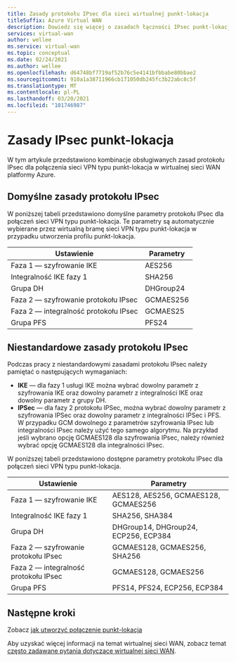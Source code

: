 ```yaml
---
title: Zasady protokołu IPsec dla sieci wirtualnej punkt-lokacja
titleSuffix: Azure Virtual WAN
description: Dowiedz się więcej o zasadach łączności IPsec punkt-lokacja usługi Azure Virtual Machines.
services: virtual-wan
author: wellee
ms.service: virtual-wan
ms.topic: conceptual
ms.date: 02/24/2021
ms.author: wellee
ms.openlocfilehash: d64748bf7719af52b76c5e4141bfbbabe80bbae2
ms.sourcegitcommit: 910a1a38711966cb171050db245fc3b22abc8c5f
ms.translationtype: MT
ms.contentlocale: pl-PL
ms.lasthandoff: 03/20/2021
ms.locfileid: "101746987"
---
```

# <a name="point-to-site-ipsec-policies"></a>Zasady IPsec punkt-lokacja

W tym artykule przedstawiono kombinacje obsługiwanych zasad protokołu IPsec dla połączenia sieci VPN typu punkt-lokacja w wirtualnej sieci WAN platformy Azure.

## <a name="default-ipsec-policies"></a>Domyślne zasady protokołu IPsec

W poniższej tabeli przedstawiono domyślne parametry protokołu IPsec dla połączeń sieci VPN typu punkt-lokacja. Te parametry są automatycznie wybierane przez wirtualną bramę sieci VPN typu punkt-lokacja w przypadku utworzenia profilu punkt-lokacja.

| Ustawienie | Parametry |
|--- |--- |
| Faza 1 — szyfrowanie IKE | AES256 |
| Integralność IKE fazy 1 |  SHA256 |
| Grupa DH | DHGroup24 |
| Faza 2 — szyfrowanie protokołu IPsec | GCMAES256|
| Faza 2 — integralność protokołu IPsec | GCMAES25 |
| Grupa PFS |PFS24|

## <a name="custom-ipsec-policies"></a>Niestandardowe zasady protokołu IPsec

Podczas pracy z niestandardowymi zasadami protokołu IPsec należy pamiętać o następujących wymaganiach:

* **IKE** — dla fazy 1 usługi IKE można wybrać dowolny parametr z szyfrowania IKE oraz dowolny parametr z integralności IKE oraz dowolny parametr z grupy DH.
* **IPSec** — dla fazy 2 protokołu IPSec, można wybrać dowolny parametr z szyfrowania IPSec oraz dowolny parametr z integralności IPSec i PFS. W przypadku GCM dowolnego z parametrów szyfrowania IPsec lub integralności IPsec należy użyć tego samego algorytmu. Na przykład jeśli wybrano opcję GCMAES128 dla szyfrowania IPsec, należy również wybrać opcję GCMAES128 dla integralności IPsec.  

W poniższej tabeli przedstawiono dostępne parametry protokołu IPsec dla połączeń sieci VPN typu punkt-lokacja.

| Ustawienie | Parametry |
|--- |--- |
| Faza 1 — szyfrowanie IKE | AES128, AES256, GCMAES128, GCMAES256 |
| Integralność IKE fazy 1 |  SHA256, SHA384 |
| Grupa DH | DHGroup14, DHGroup24, ECP256, ECP384 |
| Faza 2 — szyfrowanie protokołu IPsec | GCMAES128, GCMAES256, SHA256|
| Faza 2 — integralność protokołu IPsec | GCMAES128, GCMAES256 |
| Grupa PFS |PFS14, PFS24, ECP256, ECP384|

## <a name="next-steps"></a>Następne kroki

Zobacz [jak utworzyć połączenie punkt-lokacja](virtual-wan-point-to-site-portal.md)

Aby uzyskać więcej informacji na temat wirtualnej sieci WAN, zobacz temat [często zadawane pytania dotyczące wirtualnej sieci WAN](virtual-wan-faq.md).
